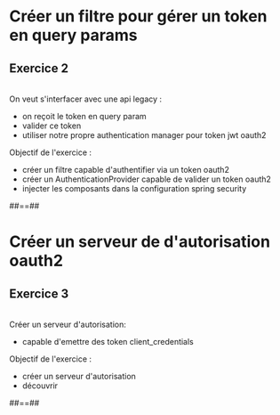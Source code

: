 <!-- .slide: class="exercice" -->
# Créer un filtre pour gérer un token en query params
## Exercice 2
<br>
On veut s'interfacer avec une api legacy :
<ul>
<li> on reçoit le token en query param</li>
<li> valider ce token</li>
<li> utiliser notre propre authentication manager pour token jwt oauth2</li>
</ul>
Objectif de l'exercice :
<ul>
<li>créer un filtre capable d'authentifier via un token oauth2</li>
<li>créer un AuthenticationProvider capable de valider un token oauth2</li>
<li>injecter les composants dans la configuration spring security</li>
</ul>

##==##

<!-- .slide: class="exercice" -->
# Créer un serveur de d'autorisation oauth2
## Exercice 3
<br>
Créer un serveur d'autorisation:
<ul>
<li> capable d'emettre des token client_credentials</li>
</ul>

Objectif de l'exercice :
<ul>
<li>créer un serveur d'autorisation</li>
<li>découvrir </li>
</ul>

##==##


